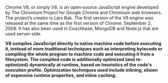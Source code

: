 Chrome V8, or simply V8, is an open-source JavaScript engine developed by The Chromium Project for Google Chrome and Chromium web browsers. The project’s creator is Lars Bak. The first version of the V8 engine was released at the same time as the first version of Chrome: September 2, 2008. It has also been used in Couchbase, MongoDB and Node.js that are used server-side.

__V8 compiles JavaScript directly to native machine code before executing it, instead of more traditional techniques such as interpreting bytecode or compiling the whole program to machine code and executing it from a filesystem. The compiled code is additionally optimized (and re-optimized) dynamically at runtime, based on heuristics of the code's execution profile. Optimization techniques used include inlining, elision of expensive runtime properties, and inline caching.__

